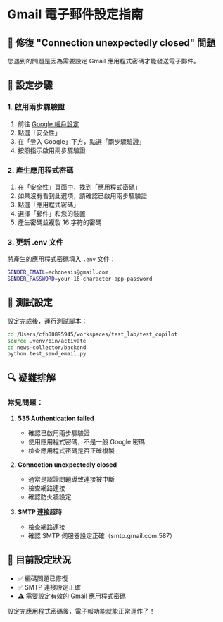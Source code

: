 # Gmail 電子郵件設定指南

## 🔧 修復 "Connection unexpectedly closed" 問題

您遇到的問題是因為需要設定 Gmail 應用程式密碼才能發送電子郵件。

## 📧 設定步驟

### 1. 啟用兩步驟驗證
1. 前往 [Google 帳戶設定](https://myaccount.google.com/)
2. 點選「安全性」
3. 在「登入 Google」下方，點選「兩步驟驗證」
4. 按照指示啟用兩步驟驗證

### 2. 產生應用程式密碼
1. 在「安全性」頁面中，找到「應用程式密碼」
2. 如果沒有看到此選項，請確認已啟用兩步驟驗證
3. 點選「應用程式密碼」
4. 選擇「郵件」和您的裝置
5. 產生密碼並複製 16 字符的密碼

### 3. 更新 .env 文件
將產生的應用程式密碼填入 `.env` 文件：

```bash
SENDER_EMAIL=echonesis@gmail.com
SENDER_PASSWORD=your-16-character-app-password
```

## 🧪 測試設定

設定完成後，運行測試腳本：

```bash
cd /Users/cfh00895945/workspaces/test_lab/test_copilot
source .venv/bin/activate
cd news-collector/backend
python test_send_email.py
```

## 🔍 疑難排解

### 常見問題：

1. **535 Authentication failed**
   - 確認已啟用兩步驟驗證
   - 使用應用程式密碼，不是一般 Google 密碼
   - 檢查應用程式密碼是否正確複製

2. **Connection unexpectedly closed**
   - 通常是認證問題導致連接被中斷
   - 檢查網路連接
   - 確認防火牆設定

3. **SMTP 連接超時**
   - 檢查網路連接
   - 確認 SMTP 伺服器設定正確（smtp.gmail.com:587）

## 📝 目前設定狀況

- ✅ 編碼問題已修復
- ✅ SMTP 連接設定正確
- ⚠️  需要設定有效的 Gmail 應用程式密碼

設定完應用程式密碼後，電子報功能就能正常運作了！
